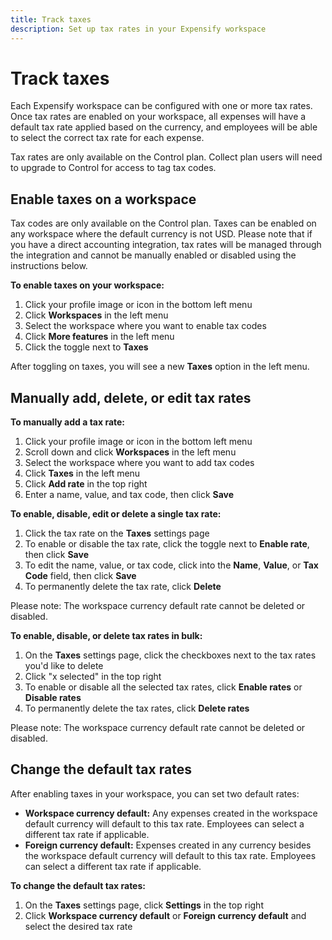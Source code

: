```yaml
---
title: Track taxes
description: Set up tax rates in your Expensify workspace
---
```

<div id="new-expensify" markdown="1">

# Track taxes

Each Expensify workspace can be configured with one or more tax rates. Once tax rates are enabled on your workspace, all expenses will have a default tax rate applied based on the currency, and employees will be able to select the correct tax rate for each expense.

Tax rates are only available on the Control plan. Collect plan users will need to upgrade to Control for access to tag tax codes.

## Enable taxes on a workspace

Tax codes are only available on the Control plan. Taxes can be enabled on any workspace where the default currency is not USD. Please note that if you have a direct accounting integration, tax rates will be managed through the integration and cannot be manually enabled or disabled using the instructions below.

**To enable taxes on your workspace:**

1. Click your profile image or icon in the bottom left menu
2. Click **Workspaces** in the left menu
3. Select the workspace where you want to enable tax codes
4. Click **More features** in the left menu
5. Click the toggle next to **Taxes**

After toggling on taxes, you will see a new **Taxes** option in the left menu.

## Manually add, delete, or edit tax rates

**To manually add a tax rate:**

1. Click your profile image or icon in the bottom left menu
2. Scroll down and click **Workspaces** in the left menu
3. Select the workspace where you want to add tax codes
4. Click **Taxes** in the left menu
5. Click **Add rate** in the top right
6. Enter a name, value, and tax code, then click **Save**

**To enable, disable, edit or delete a single tax rate:**

1. Click the tax rate on the **Taxes** settings page
2. To enable or disable the tax rate, click the toggle next to **Enable rate**, then click **Save**
3. To edit the name, value, or tax code, click into the **Name**, **Value**, or **Tax Code** field, then click **Save**
4. To permanently delete the tax rate, click **Delete**

Please note: The workspace currency default rate cannot be deleted or disabled.

**To enable, disable, or delete tax rates in bulk:**

1. On the **Taxes** settings page, click the checkboxes next to the tax rates you'd like to delete
2. Click "x selected" in the top right
3. To enable or disable all the selected tax rates, click **Enable rates** or **Disable rates**
4. To permanently delete the tax rates, click **Delete rates**

Please note: The workspace currency default rate cannot be deleted or disabled.

## Change the default tax rates

After enabling taxes in your workspace, you can set two default rates:

- **Workspace currency default:** Any expenses created in the workspace default currency will default to this tax rate. Employees can select a different tax rate if applicable.
- **Foreign currency default:** Expenses created in any currency besides the workspace default currency will default to this tax rate. Employees can select a different tax rate if applicable.

**To change the default tax rates:**

1. On the **Taxes** settings page, click **Settings** in the top right
2. Click **Workspace currency default** or **Foreign currency default** and select the desired tax rate
